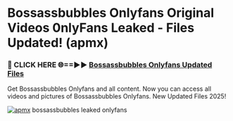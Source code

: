 # Bossassbubbles Onlyfans Original Videos 0nlyFans Leaked - Files Updated! (apmx)

<h3>🔴 CLICK HERE 🌐==►► <a href="https://tinyurl.com/2wckxsce" rel="nofollow">Bossassbubbles Onlyfans Updated Files</a></h3>

Get Bossassbubbles Onlyfans and all content. Now you can access all videos and pictures of Bossassbubbles Onlyfans. New Updated Files 2025!

[![apmx](https://i.imgur.com/AFduVYN.gif)](https://tinyurl.com/2wckxsce)
bossassbubbles leaked onlyfans